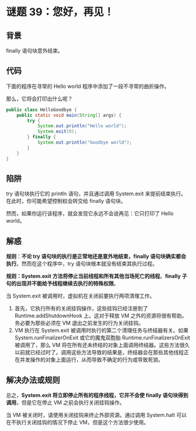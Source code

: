 # 谜题 39：您好，再见！  

## 背景

 finally 语句块意外结束。

## 代码

下面的程序在寻常的 Hello world 程序中添加了一段不寻常的曲折操作。

那么，它将会打印出什么呢？  

```java
public class HelloGoodbye {
    public static void main(String[] args) {
        try {
            System.out.println("Hello world");
            System.exit(0);
        } finally {
            System.out.println("Goodbye world");
        }
    }
}
```

## 陷阱

try 语句块执行它的 println 语句，并且通过调用 System.exit 来提前结束执行。在此时，你可能希望控制权会转交给 finally 语句块。

然而，如果你运行该程序，就会发现它永远不会说再见：它只打印了 Hello world。

## 解惑

**规则**：**不论 try 语句块的执行是正常地还是意外地结束，finally 语句块确实都会执行**。然而在这个程序中，try 语句块根本就没有结束其执行过程。

**规则：System.exit 方法将停止当前线程和所有其他当场死亡的线程**。**finally 子句的出现并不能给予线程继续去执行的特殊权限**。  

当 System.exit 被调用时，虚拟机在关闭前要执行两项清理工作。

1. 首先，它执行所有的关闭挂钩操作，这些挂钩已经注册到了 Runtime.addShutdownHook 上。这对于释放 VM 之外的资源将很有帮助。务必要为那些必须在 VM 退出之前发生的行为关闭挂钩。  
2. VM 执行在 System.exit 被调用时执行的第二个清理任务与终结器有关。如果System.runFinalizerOnExit 或它的魔鬼双胞胎 Runtime.runFinalizersOnExit被调用了，那么 VM 将在所有还未终结的对象上面调用终结器。这些方法很久以前就已经过时了。调用这些方法导致的结果是，终结器会在那些其他线程正在并发操作的对象上面运行，从而导致不确定的行为或导致死锁。  

## 解决办法或规则

总之，**System.exit 将立即停止所有的程序线程，它并不会使 finally 语句块得到调用**，但是它在停止 VM 之前会执行关闭挂钩操作。

当 VM 被关闭时，请使用关闭挂钩来终止外部资源。通过调用 System.halt 可以在不执行关闭挂钩的情况下停止 VM，但是这个方法很少使用。  